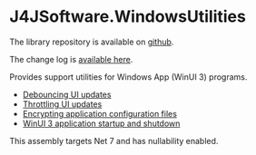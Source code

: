 # J4JSoftware.WindowsUtilities

The library repository is available on [github](https://github.com/markolbert/ProgrammingUtilities/blob/master/WindowsUtilities/docs/readme.md).

The change log is [available here](changes.md).

Provides support utilities for Windows App (WinUI 3) programs.

- [Debouncing UI updates](debounce.md)
- [Throttling UI updates](throttle.md)
- [Encrypting application configuration files](config-crypt.md)
- [WinUI 3 application startup and shutdown](startup.md)

This assembly targets Net 7 and has nullability enabled.
